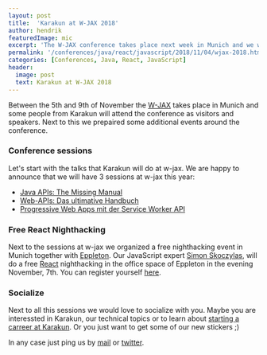 ```yaml
---
layout: post
title:  'Karakun at W-JAX 2018'
author: hendrik
featuredImage: mic
excerpt: 'The W-JAX conference takes place next week in Munich and we will do some sessions at the conference and organize some additional events in Munich. Even if you can not attend the conference we would love to invite you to a hackathon about React.'
permalink: '/conferences/java/react/javascript/2018/11/04/wjax-2018.html'
categories: [Conferences, Java, React, JavaScript]
header:
  image: post
  text: Karakun at W-JAX 2018
---
```

Between the 5th and 9th of November the [W-JAX](https://jax.de) takes place in Munich and some people from Karakun
will attend the conference as visitors and speakers. Next to this we prepaired some additional events around the 
conference.

### Conference sessions
Let's start with the talks that Karakun will do at w-jax. We are happy to announce that we will have 3 sessions at 
w-jax this year:

* [Java APIs: The Missing Manual](https://jax.de/core-java-jvm-languages/java-apis-the-missing-manual/)
* [Web-APIs: Das ultimative Handbuch](https://jax.de/web-development-javascript/web-apis-das-ultimative-handbuch/)
* [Progressive Web Apps mit der Service Worker API](https://jax.de/web-development-javascript/progressive-web-apps-mit-der-service-worker-api/)

### Free React Nighthacking
Next to the sessions at w-jax we organized a free nighthacking event in Munich together with 
[Eppleton](https://eppleton.de). Our JavaScript expert [Simon Skoczylas](/people/simon.html), will do a free [React](https://reactjs.org/) 
nighthacking in the office space of Eppleton in the evening November, 7th. You can register yourself 
[here](https://eppleton.de/kurse/react-nighthacking-mit-simon-skoczylas-eintritt-frei_55.html).

### Socialize
Next to all this sessions we would love to socialize with you. Maybe you are interessted in Karakun, our technical
topics or to learn about [starting a carreer at Karakun](/you-at-karakun/). Or you just want to get some of our new stickers ;)

In any case just ping us by [mail](mailto:hendrik.ebbers@karakun.com) or 
[twitter](https://twitter.com/hendrikEbbers/).